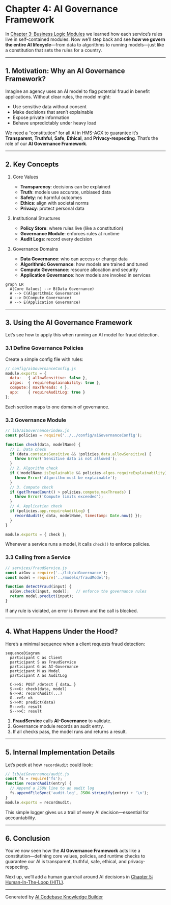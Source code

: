 # Chapter 4: AI Governance Framework

In [Chapter 3: Business Logic Modules](03_business_logic_modules_.md) we learned how each service’s rules live in self-contained modules. Now we’ll step back and see **how we govern the entire AI lifecycle**—from data to algorithms to running models—just like a constitution that sets the rules for a country.

---

## 1. Motivation: Why an AI Governance Framework?

Imagine an agency uses an AI model to flag potential fraud in benefit applications. Without clear rules, the model might:

  - Use sensitive data without consent  
  - Make decisions that aren’t explainable  
  - Expose private information  
  - Behave unpredictably under heavy load  

We need a “constitution” for all AI in HMS-AGX to guarantee it’s **Transparent**, **Truthful**, **Safe**, **Ethical**, and **Privacy-respecting**. That’s the role of our **AI Governance Framework**.

---

## 2. Key Concepts

1. Core Values  
   - **Transparency**: decisions can be explained  
   - **Truth**: models use accurate, unbiased data  
   - **Safety**: no harmful outcomes  
   - **Ethics**: align with societal norms  
   - **Privacy**: protect personal data  

2. Institutional Structures  
   - **Policy Store**: where rules live (like a constitution)  
   - **Governance Module**: enforces rules at runtime  
   - **Audit Logs**: record every decision  

3. Governance Domains  
   - **Data Governance**: who can access or change data  
   - **Algorithmic Governance**: how models are trained and tuned  
   - **Compute Governance**: resource allocation and security  
   - **Application Governance**: how models are invoked in services  

```mermaid
graph LR
  A[Core Values] --> B(Data Governance)
  A --> C(Algorithmic Governance)
  A --> D(Compute Governance)
  A --> E(Application Governance)
```

---

## 3. Using the AI Governance Framework

Let’s see how to apply this when running an AI model for fraud detection.

### 3.1 Define Governance Policies

Create a simple config file with rules:

```js
// config/aiGovernanceConfig.js
module.exports = {
  data:   { allowSensitive: false },
  algos:  { requireExplainability: true },
  compute:{ maxThreads: 4 },
  app:    { requireAuditLog: true }
};
```
Each section maps to one domain of governance.

### 3.2 Governance Module

```js
// lib/aiGovernance/index.js
const policies = require('../../config/aiGovernanceConfig');

function check(data, modelName) {
  // 1. Data check
  if (data.containsSensitive && !policies.data.allowSensitive) {
    throw Error('Sensitive data is not allowed');
  }
  // 2. Algorithm check
  if (!modelName.isExplainable && policies.algos.requireExplainability) {
    throw Error('Algorithm must be explainable');
  }
  // 3. Compute check
  if (getThreadCount() > policies.compute.maxThreads) {
    throw Error('Compute limits exceeded');
  }
  // 4. Application check
  if (policies.app.requireAuditLog) {
    recordAudit({ data, modelName, timestamp: Date.now() });
  }
}

module.exports = { check };
```
Whenever a service runs a model, it calls `check()` to enforce policies.

### 3.3 Calling from a Service

```js
// services/fraudService.js
const aiGov = require('../lib/aiGovernance');
const model = require('../models/fraudModel');

function detectFraud(input) {
  aiGov.check(input, model);   // enforce the governance rules
  return model.predict(input);
}
```
If any rule is violated, an error is thrown and the call is blocked.

---

## 4. What Happens Under the Hood?

Here’s a minimal sequence when a client requests fraud detection:

```mermaid
sequenceDiagram
  participant C as Client
  participant S as FraudService
  participant G as AI-Governance
  participant M as Model
  participant A as AuditLog

  C->>S: POST /detect { data… }
  S->>G: check(data, model)
  G->>A: recordAudit(...)
  G-->>S: ok
  S->>M: predict(data)
  M-->>S: result
  S-->>C: result
```

1. **FraudService** calls **AI-Governance** to validate.  
2. Governance module records an audit entry.  
3. If all checks pass, the model runs and returns a result.

---

## 5. Internal Implementation Details

Let’s peek at how `recordAudit` could look:

```js
// lib/aiGovernance/audit.js
const fs = require('fs');
function recordAudit(entry) {
  // Append a JSON line to an audit log
  fs.appendFileSync('audit.log', JSON.stringify(entry) + '\n');
}
module.exports = recordAudit;
```
This simple logger gives us a trail of every AI decision—essential for accountability.

---

## 6. Conclusion

You’ve now seen how the **AI Governance Framework** acts like a constitution—defining core values, policies, and runtime checks to guarantee our AI is transparent, truthful, safe, ethical, and privacy-respecting.  

Next up, we’ll add a human guardrail around AI decisions in [Chapter 5: Human-In-The-Loop (HITL)](05_human_in_the_loop__hitl__.md).

---

Generated by [AI Codebase Knowledge Builder](https://github.com/The-Pocket/Tutorial-Codebase-Knowledge)